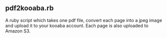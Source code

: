## pdf2kooaba.rb

A ruby script which takes one pdf file, convert each page into a jpeg image and upload it to your kooaba account. Each page is also uploaded to Amazon S3.
